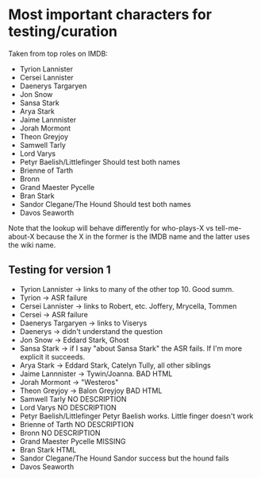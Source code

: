 Most important characters for testing/curation
================
Taken from top roles on IMDB:

* Tyrion Lannister
* Cersei Lannister
* Daenerys Targaryen
* Jon Snow
* Sansa Stark
* Arya Stark
* Jaime Lannnister
* Jorah Mormont
* Theon Greyjoy
* Samwell Tarly
* Lord Varys
* Petyr Baelish/Littlefinger Should test both names
* Brienne of Tarth
* Bronn
* Grand Maester Pycelle
* Bran Stark
* Sandor Clegane/The Hound Should test both names
* Davos Seaworth

Note that the lookup will behave differently for who-plays-X vs tell-me-about-X because the X in the former is the IMDB
name and the latter uses the wiki name.

Testing for version 1
-----

* Tyrion Lannister -> links to many of the other top 10. Good summ.
* Tyrion -> ASR failure
* Cersei Lannister -> links to Robert, etc. Joffery, Mrycella, Tommen
* Cersei -> ASR failure
* Daenerys Targaryen -> links to Viserys 
* Daenerys -> didn't understand the question
* Jon Snow -> Eddard Stark, Ghost
* Sansa Stark -> if I say "about Sansa Stark" the ASR fails. If I'm more explicit it succeeds.
* Arya Stark -> Eddard Stark, Catelyn Tully, all other siblings
* Jaime Lannnister -> Tywin/Joanna. BAD HTML
* Jorah Mormont -> "Westeros" 
* Theon Greyjoy -> Balon Greyjoy BAD HTML
* Samwell Tarly NO DESCRIPTION
* Lord Varys NO DESCRIPTION
* Petyr Baelish/Littlefinger Petyr Baelish works. Little finger doesn't work
* Brienne of Tarth NO DESCRIPTION
* Bronn NO DESCRIPTION
* Grand Maester Pycelle MISSING
* Bran Stark HTML
* Sandor Clegane/The Hound Sandor success but the hound fails
* Davos Seaworth 